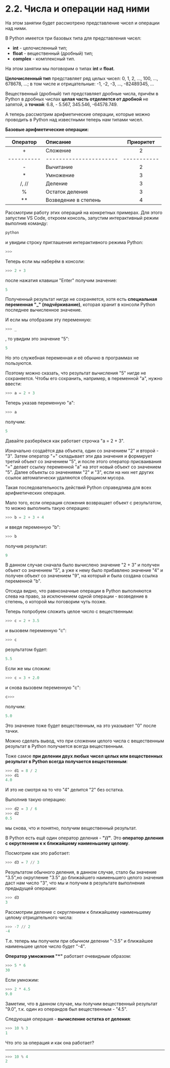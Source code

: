 # 2.2. Числа и операции над ними

На этом занятии будет рассмотрено представление чисел и операции над ними.

В Python имеется три базовых типа для представления чисел:

- **int** - целочисленный тип;
- **float** - вещественный (дробный) тип;
- **complex** - комплексный тип.

На этом занятии мы поговорим о типах **int** и **float**.

**Целочисленный тип** представляет ряд целых чисел: 0, 1, 2, ..., 100, ..., 678678, ...; в том числе и отрицательные: -1, -2, -3, ..., -82489345, ...

Вещественный (дробный) тип представляет дробные числа, причём в Python в дробных числах **целая часть отделяется от дробной** не запятой, а **точкой**: 6.8, - 5.567, 345.546, -64578.749.

А теперь рассмотрим арифметические операции, которые можно проводить в Python над известными теперь нам типами чисел.

**Базовые арифметические операции:**

|  Оператор  | Описание               |  Приоритет  |
| :--------: | :--------------------- | :---------: |
|     +      | Сложение               |      2      |
| ---------- | ---------------------- | ----------- |
|     -      | Вычитание              |      2      |
|     \*     | Умножение              |      3      |
|   /, //    | Деление                |      3      |
|     %      | Остаток деления        |      3      |
|    \*\*    | Возведение в степень   |      4      |

Рассмотрим работу этих операций на конкретных примерах. Для этого запустим VS Code, откроем консоль, запустим интерактивный режим выполнив команду:

```bash
python
```

и увидим строку приглашения интерактивного режима Python:

```python
>>>
```

Теперь если мы наберём в консоли:

```python
>>> 2 + 3
```

после нажатия клавиши "Enter" получим значение:

```python
5
```

Полученный результат нигде не сохраняется, хотя есть **специальная переменная "\_" (подчёркивание)**, которая хранит в консоли Python последнее вычисленное значение.

И если мы отобразим эту переменную:

```python
>>> _
```

, то увидим это значение "5":

```python
5
```

Но это служебная переменная и её обычно в программах не пользуются.

Поэтому можно сказать, что результат вычисления "5" нигде не сохраняется. Чтобы его сохранить, например, в переменной "a", нужно ввести:

```python
>>> a = 2 + 3
```

Теперь указав переменную "a":

```python
>>> a
```

получим:

```python
5
```

Давайте разберёмся как работает строчка "a = 2 + 3".

Изначально создаётся два объекта, один со значением "2" и второй - "3". Затем оператор "+" складывает эти два значения и формирует третий объект со значением "5", и после этого оператор присваивания "=" делает ссылку переменной "a" на этот новый объект со значением "5". Далее объекты со значениями "2" и "3", если на них нет других ссылок автоматически удаляются сборщиком мусора.

Такая последовательность действий Python справедлива для всех арифметических операция.

Мало того, если операция сложения возвращает объект с результатом, то можно выполнить такую операцию:

```python
>>> b = 2 + 3 + 4
```

и введя переменную "b":

```python
>>> b
```

получив результат:

```python
9
```

В данном случае сначала было вычислено значение "2 + 3" и получен объект со значением "5", а уже к нему было прибавлено значение "4" и получен объект со значением "9", на который и была создана ссылка переменной "b".

Отсюда видно, что равнозначные операции в Python выполняются слева на право, за исключением одной операции - возведение в степень, о которой мы поговорим чуть позже.

Теперь попробуем сложить целое число с вещественным:

```python
>>> c = 2 + 3.5
```

и вызовем переменную "с":

```python
>>> c
```

результатом будет:

```python
5.5
```

Если же мы сложим:

```python
>>> c = 3 + 2.0
```

и снова вызовем переменную "c":

```python
c>>>
```

получим:

```python
5.0
```

Это значение тоже будет вещественным, на это указывает "0" после тачки.

Можно сделать вывод, что при сложении целого числа с вещественным результат в Python получается всегда вещественным.

Тоже самое **при делении двух любых чисел целых или вещественных результат в Python всегда получается вещественным**:

```python
>>> d1 = 8 / 2
>>> d1
4.0
```

И это не смотря на то что "4" делится "2" без остатка.

Выполнив такую операцию:

```python
>>> d2 = 3 / 6
>>> d2
0.5
```

мы снова, что и понятно, получим вещественный результат.

В Python есть ещё один оператор деления - **"//"**. Это **оператор деления с округлением к к ближайшему наименьшему целому**.

Посмотрим как это работает:

```python
>>> d3 = 7 // 3
```

Результатом обычного деления, в данном случае, стало бы значение "3.5",но округление "3.5" до ближайшего наименьшего целого значения даст нам число "3", что мы и получим в результате выполнения предыдущей операции:

```python
>>> d3
3
```

Рассмотрим деление с округлением к ближайшему наименьшему целому отрицательного числа:

```python
>>> -7 // 2
-4
```

Т.е. теперь мы получили при обычном делении "-3.5" и ближайшее наименьшее целое число будет "-4".

**Оператор умножения "\*"** работает очевидным образом:

```python
>>> 5 * 6
30
```

Если умножим:

```python
>>> 2 * 4.5
9.0
```

Заметим, что в данном случае, мы получим вещественный результат "9.0", т.к. один из операндов был вещественным - "4.5".

Следующая операция - **вычисление остатка от деления**:

```python
>>> 10 % 3
1
```

Что это за операция и как она работает?

---

```python
>>> 10 % 4
2
```
